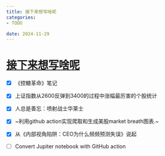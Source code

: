 ```yaml
---
title: 接下来想写啥呢
categories:
- TODO

date: 2024-11-29
---
```


# [接下来想写啥呢](https://github.com/chinobing/chinobing.github.io/issues/2)

- [x] 《控糖革命》笔记
- [x] 上证指数从2600反弹到3400的过程中涨幅最厉害的个股统计
- [x] 人总是善忘：喷射战士华莱士
- [x] ~利用github action实现爬取和生成美股market breath图表.~
- [x] 从《内部视角陷阱：CEO为什么频频预测失误》说起
- [ ] Convert Jupiter notebook with GitHub action

